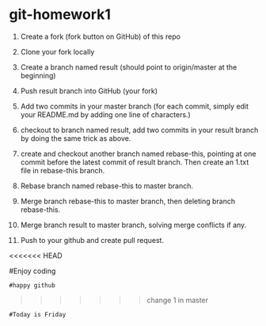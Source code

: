 # git-homework1
1. Create a fork (fork button on GitHub) of this repo

2. Clone your fork locally

3. Create a branch named result (should point to origin/master at the beginning)

4. Push result branch into GitHub (your fork)

5. Add two commits in your master branch (for each commit, simply edit your README.md by adding one line of characters.)

6. checkout to branch named result, add two commits in your result branch by doing the same trick as above.

7. create and checkout another branch named rebase-this, pointing at one commit before the latest commit of result branch. Then create an 1.txt file in rebase-this branch.

8. Rebase branch named rebase-this to master branch.

9. Merge branch rebase-this to master branch, then deleting branch rebase-this.

10. Merge branch result to master branch, solving merge conflicts if any.

11. Push to your github and create pull request.

<<<<<<< HEAD

 #Enjoy coding

    #happy github
>>>>>>> change 1 in master

    #Today is Friday
